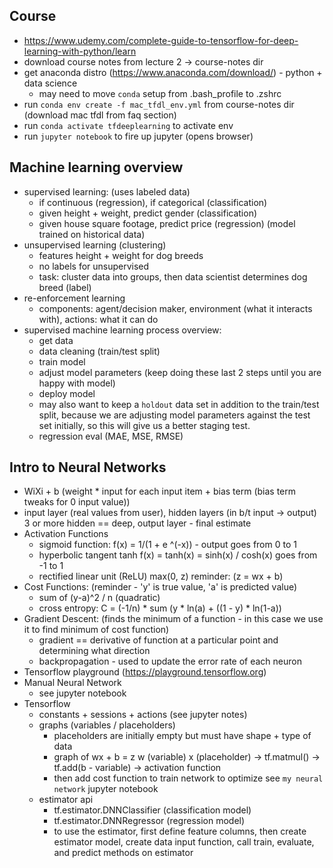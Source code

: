## Course
  - https://www.udemy.com/complete-guide-to-tensorflow-for-deep-learning-with-python/learn
  - download course notes from lecture 2 -> course-notes dir
  - get anaconda distro (https://www.anaconda.com/download/) - python + data science
      * may need to move `conda` setup from .bash_profile to .zshrc
  - run `conda env create -f mac_tfdl_env.yml` from course-notes dir (download mac tfdl from faq section)
  - run `conda activate tfdeeplearning` to activate env
  - run `jupyter notebook` to fire up jupyter (opens browser)

## Machine learning overview

  - supervised learning: (uses labeled data)
    * if continuous (regression), if categorical (classification)
    * given height + weight, predict gender (classification)
    * given house square footage, predict price (regression) (model trained on historical data)
  - unsupervised learning (clustering)
    * features height + weight for dog breeds
    * no labels for unsupervised
    * task: cluster data into groups, then data scientist determines dog breed (label)
  - re-enforcement learning
    * components: agent/decision maker, environment (what it interacts with), actions: what it can do
  - supervised machine learning process overview:
    * get data
    * data cleaning (train/test split)
    * train model
    * adjust model parameters (keep doing these last 2 steps until you are happy with model)
    * deploy model
    * may also want to keep a `holdout` data set in addition to the train/test split, because we are adjusting model parameters against the test set initially, so this will give us a better staging test.
    * regression eval (MAE, MSE, RMSE)

 ## Intro to Neural Networks
  - WiXi + b (weight * input for each input item + bias term (bias term tweaks for 0 input value))
  - input layer (real values from user), hidden layers (in b/t input -> output) 3 or more hidden == deep, output layer - final estimate
  - Activation Functions
    * sigmoid function: f(x) = 1/(1 + e ^(-x)) - output goes from 0 to 1
    * hyperbolic tangent tanh f(x) = tanh(x) = sinh(x) / cosh(x)  goes from -1 to 1
    * rectified linear unit (ReLU) max(0, z)    reminder: (z = wx + b)
  - Cost Functions: (reminder - 'y' is true value, 'a' is predicted value)
    * sum of (y-a)^2 / n   (quadratic)
    * cross entropy: C = (-1/n) * sum (y * ln(a) + ((1 - y) * ln(1-a))
  - Gradient Descent: (finds the minimum of a function - in this case we use it to find minimum of cost function)
    * gradient == derivative of function at a particular point and determining what direction
    * backpropagation - used to update the error rate of each neuron
  - Tensorflow playground (https://playground.tensorflow.org)
  - Manual Neural Network
      * see jupyter notebook
  - Tensorflow
    * constants + sessions + actions (see jupyter notes)
    * graphs (variables / placeholders)
      - placeholders are initially empty but must have shape + type of data
      - graph of wx + b = z w (variable) x (placeholder) -> tf.matmul() -> tf.add(b - variable) -> activation function
      - then add cost function to train network to optimize see `my neural network` jupyter notebook
    * estimator api
      - tf.estimator.DNNClassifier (classification model)
      - tf.estimator.DNNRegressor (regression model)
      - to use the estimator, first define feature columns, then create estimator model, create data input function, call train, evaluate, and predict methods on estimator

